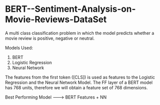 # BERT--Sentiment-Analysis-on-Movie-Reviews-DataSet

A multi class classification problem in which the model predicts whether a movie review is positive, negative or neutral.

Models Used:

1. BERT
2. Logistic Regression
3. Neural Network

The features from the first token ([CLS]) is used as features to the Logistic Regression and the Neural Network Model. The FF layer of a BERT model has 768 units, therefore we will obtain a feature set of 768 dimensions.

Best Performing Model ---> BERT Features + NN
